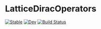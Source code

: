 # LatticeDiracOperators

[![Stable](https://img.shields.io/badge/docs-stable-blue.svg)](https://cometscome.github.io/LatticeDiracOperators.jl/stable)
[![Dev](https://img.shields.io/badge/docs-dev-blue.svg)](https://cometscome.github.io/LatticeDiracOperators.jl/dev)
[![Build Status](https://github.com/cometscome/LatticeDiracOperators.jl/actions/workflows/CI.yml/badge.svg?branch=main)](https://github.com/cometscome/LatticeDiracOperators.jl/actions/workflows/CI.yml?query=branch%3Amain)
